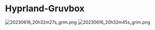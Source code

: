 # Hyprland-Gruvbox

![20230616_20h32m27s_grim.png](https://github.com/ZEHINEW/Hyprland-Gruvbox/raw/main/screenshot/20230616_20h32m27s_grim.png)
![20230616_20h32m45s_grim.png](https://github.com/ZEHINEW/Hyprland-Gruvbox/raw/main/screenshot/20230616_20h32m45s_grim.png)

